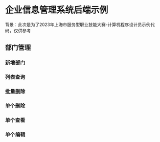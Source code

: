 # 企业信息管理系统后端示例
背景：此次是为了2023年上海市服务型职业技能大赛-计算机程序设计员示例代码，仅供参考

## 部门管理
### 新增部门
### 列表查询
### 批量删除
### 单个删除
### 单个查看
### 单个编辑
